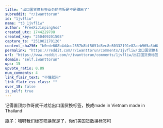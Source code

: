 ```yaml
---
title: "出口国货换标签业务的老板是不是赚麻了"
subreddit: "r/iwanttorun"
id: "1jvfliw"
name: "t3_1jvfliw"
author: "FreeXiJinpingAss"
created_utc: 1744229708
created_key: "250409201508"
capture_ts: "251002170120"
content_sha256: "b0ede608b4d4cc2557b8bf5051d8ec8e80332191e82aeb965a3b68d8cd61c49c"
permalink: "https://reddit.com/r/iwanttorun/comments/1jvfliw/出口国货换标签业务的老板是不是赚麻了/"
url: "https://www.reddit.com/r/iwanttorun/comments/1jvfliw/出口国货换标签业务的老板是不是赚麻了/"
domain: "self.iwanttorun"
ups: 15
upvote_ratio: 0.89
num_comments: 4
link_flair_text: "不懂就问"
link_flair_css_class: ""
over_18: false
is_self: true
---
```


记得置顶炒作哥就干过给出口国货换标签，换成made in Vietnam made in
Thailand

瓶子：嗨呀我们标签嗯换就是了，你们美国货敢换标签吗
